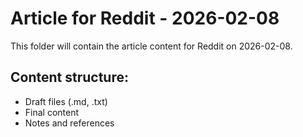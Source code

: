 # Article for Reddit - 2026-02-08

This folder will contain the article content for Reddit on 2026-02-08.

## Content structure:
- Draft files (.md, .txt)
- Final content
- Notes and references
